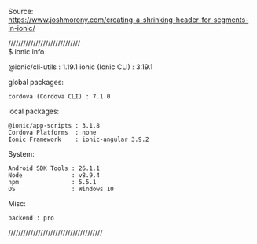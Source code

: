 Source: <br />
https://www.joshmorony.com/creating-a-shrinking-header-for-segments-in-ionic/  <br />
 
///////////////////////////// <br />
$ ionic info

@ionic/cli-utils  : 1.19.1
    ionic (Ionic CLI) : 3.19.1

global packages:

    cordova (Cordova CLI) : 7.1.0

local packages:

    @ionic/app-scripts : 3.1.8
    Cordova Platforms  : none
    Ionic Framework    : ionic-angular 3.9.2

System:

    Android SDK Tools : 26.1.1
    Node              : v8.9.4
    npm               : 5.5.1
    OS                : Windows 10

Misc:

    backend : pro

//////////////////////////////////////